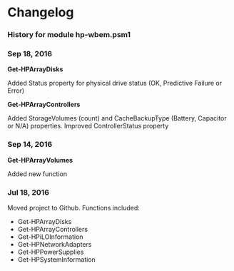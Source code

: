 # Changelog
### History for module hp-wbem.psm1

### Sep 18, 2016
  **Get-HPArrayDisks**
  
  Added Status property for physical drive status (OK, Predictive Failure or Error) 

  **Get-HPArrayControllers**
  
  Added StorageVolumes (count) and CacheBackupType (Battery, Capacitor or N/A) properties. Improved ControllerStatus property

### Sep 14, 2016
  **Get-HPArrayVolumes**
  
  Added new function

### Jul 18, 2016
Moved project to Github. Functions included:
* Get-HPArrayDisks
* Get-HPArrayControllers
* Get-HPiLOInformation
* Get-HPNetworkAdapters
* Get-HPPowerSupplies
* Get-HPSystemInformation
